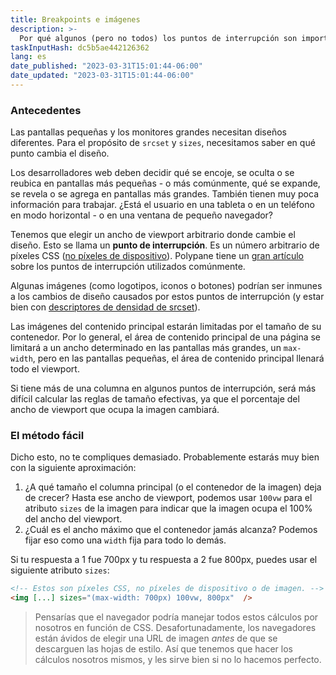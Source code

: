 ```yaml
---
title: Breakpoints e imágenes
description: >-
  Por qué algunos (pero no todos) los puntos de interrupción son importantes para tus imágenes
taskInputHash: dc5b5ae442126362
lang: es
date_published: "2023-03-31T15:01:44-06:00"
date_updated: "2023-03-31T15:01:44-06:00"
---
```

### Antecedentes

Las pantallas pequeñas y los monitores grandes necesitan diseños diferentes. Para el propósito de `srcset` y `sizes`, necesitamos saber en qué punto cambia el diseño.

Los desarrolladores web deben decidir qué se encoje, se oculta o se reubica en pantallas más pequeñas - o más comúnmente, qué se expande, se revela o se agrega en pantallas más grandes. También tienen muy poca información para trabajar. ¿Está el usuario en una tableta o en un teléfono en modo horizontal - o en una ventana de pequeño navegador?

Tenemos que elegir un ancho de viewport arbitrario donde cambie el diseño. Esto se llama un **punto de interrupción**. Es un número arbitrario de píxeles CSS ([no píxeles de dispositivo](/es/pixeles-no-pixeles)). Polypane tiene un [gran artículo](https://polypane.app/blog/the-breakpoints-we-tested-in-2021-and-the-ones-to-test-in-2022/#the-breakpoints-to-develop-on-in-2023) sobre los puntos de interrupción utilizados comúnmente.

Algunas imágenes (como logotipos, iconos o botones) podrían ser inmunes a los cambios de diseño causados por estos puntos de interrupción (y estar bien con [descriptores de densidad de srcset](/es/descriptores-de-densidad)). 

Las imágenes del contenido principal estarán limitadas por el tamaño de su contenedor. Por lo general, el área de contenido principal de una página se limitará a un ancho determinado en las pantallas más grandes, un `max-width`, pero en las pantallas pequeñas, el área de contenido principal llenará todo el viewport.

Si tiene más de una columna en algunos puntos de interrupción, será más difícil calcular las reglas de tamaño efectivas, ya que el porcentaje del ancho de viewport que ocupa la imagen cambiará.

### El método fácil

Dicho esto, no te compliques demasiado. Probablemente estarás muy bien con la siguiente aproximación:

1. ¿A qué tamaño el columna principal (o el contenedor de la imagen) deja de crecer? Hasta ese ancho de viewport, podemos usar `100vw` para el atributo `sizes` de la imagen para indicar que la imagen ocupa el 100% del ancho del viewport.
2. ¿Cuál es el ancho máximo que el contenedor jamás alcanza? Podemos fijar eso como una `width` fija para todo lo demás.

Si tu respuesta a 1 fue 700px y tu respuesta a 2 fue 800px, puedes usar el siguiente atributo `sizes`:

```html
<!-- Estos son píxeles CSS, no píxeles de dispositivo o de imagen. -->
<img [...] sizes="(max-width: 700px) 100vw, 800px"  />
```



> Pensarías que el navegador podría manejar todos estos cálculos por nosotros en función de CSS. Desafortunadamente, los navegadores están ávidos de elegir una URL de imagen *antes* de que se descarguen las hojas de estilo. Así que tenemos que hacer los cálculos nosotros mismos, y les sirve bien si no lo hacemos perfecto.
